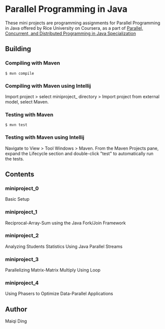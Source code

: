 # Parallel Programming in Java  

These mini projects are programming assignments for Parallel Programming in Java offered by Rice University on Coursera, as a part of [Parallel, Concurrent, and Distributed Programming in Java Specialization](https://www.coursera.org/specializations/pcdp)

## Building  
### Compiling with Maven

`$ mvn compile`

### Compiling with Maven using Intellij

Import project > select miniproject_ directory > Import project from external model, select Maven.

### Testing with Maven

`$ mvn test`

### Testing with Maven using Intellij

Navigate to View > Tool Windows > Maven. From the Maven Projects pane, expand the Lifecycle section and double-click "test" to automatically run the tests.

## Contents

### miniproject_0

Basic Setup

### miniproject_1

Reciprocal-Array-Sum using the Java Fork/Join Framework

### miniproject_2

Analyzing Students Statistics Using Java Parallel Streams

### miniproject_3

Parallelizing Matrix-Matrix Multiply Using Loop

### miniproject_4

Using Phasers to Optimize Data-Parallel Applications

## Author

Maiqi Ding

